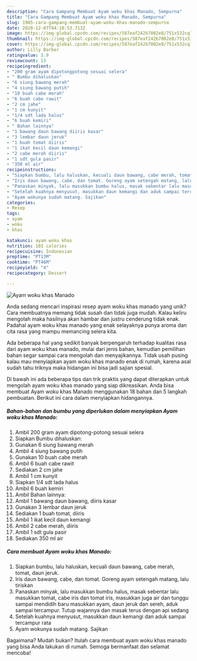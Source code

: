 ```yaml
---
description: "Cara Gampang Membuat Ayam woku khas Manado, Sempurna"
title: "Cara Gampang Membuat Ayam woku khas Manado, Sempurna"
slug: 1905-cara-gampang-membuat-ayam-woku-khas-manado-sempurna
date: 2020-12-07T04:10:53.713Z
image: https://img-global.cpcdn.com/recipes/587eaf242b7002e8/751x532cq70/ayam-woku-khas-manado-foto-resep-utama.jpg
thumbnail: https://img-global.cpcdn.com/recipes/587eaf242b7002e8/751x532cq70/ayam-woku-khas-manado-foto-resep-utama.jpg
cover: https://img-global.cpcdn.com/recipes/587eaf242b7002e8/751x532cq70/ayam-woku-khas-manado-foto-resep-utama.jpg
author: Lilly Barber
ratingvalue: 3.9
reviewcount: 13
recipeingredient:
- "200 gram ayam dipotongpotong sesuai selera"
- " Bumbu dihaluskan"
- "6 siung bawang merah"
- "4 siung bawang putih"
- "10 buah cabe merah"
- "6 buah cabe rawit"
- "2 cm jahe"
- "1 cm kunyit"
- "1/4 sdt lada halus"
- "6 buah kemiri"
- " Bahan lainnya"
- "1 bawang daun bawang diiris kasar"
- "3 lembar daun jeruk"
- "1 buah tomat diiris"
- "1 ikat kecil daun kemangi"
- "2 cabe merah diiris"
- "1 sdt gula pasir"
- "350 ml air"
recipeinstructions:
- "Siapkan bumbu, lalu haluskan, kecuali daun bawang, cabe merah, tomat, daun jeruk."
- "Iris daun bawang, cabe, dan tomat. Goreng ayam setengah matang, lalu tiriskan"
- "Panaskan minyak, lalu masukkan bumbu halus, masak sebentar lalu masukkan tomat, cabe iris dan tomat iris, masukkan juga air dan tunggu sampai mendidih baru masukkan ayam, daun jeruk dan sereh, aduk sampai tercampur. Tutup wajannya dan masak terus dengan api sedang"
- "Setelah kuahnya menyusut, masukkan daun kemangi dan aduk sampai tercampur rata"
- "Ayam wokunya sudah matang. Sajikan"
categories:
- Resep
tags:
- ayam
- woku
- khas

katakunci: ayam woku khas 
nutrition: 101 calories
recipecuisine: Indonesian
preptime: "PT13M"
cooktime: "PT46M"
recipeyield: "4"
recipecategory: Dessert

---
```



![Ayam woku khas Manado](https://img-global.cpcdn.com/recipes/587eaf242b7002e8/751x532cq70/ayam-woku-khas-manado-foto-resep-utama.jpg)

Anda sedang mencari inspirasi resep ayam woku khas manado yang unik? Cara membuatnya memang tidak susah dan tidak juga mudah. Kalau keliru mengolah maka hasilnya akan hambar dan justru cenderung tidak enak. Padahal ayam woku khas manado yang enak selayaknya punya aroma dan cita rasa yang mampu memancing selera kita.



Ada beberapa hal yang sedikit banyak berpengaruh terhadap kualitas rasa dari ayam woku khas manado, mulai dari jenis bahan, kemudian pemilihan bahan segar sampai cara mengolah dan menyajikannya. Tidak usah pusing kalau mau menyiapkan ayam woku khas manado enak di rumah, karena asal sudah tahu triknya maka hidangan ini bisa jadi sajian spesial.


Di bawah ini ada beberapa tips dan trik praktis yang dapat diterapkan untuk mengolah ayam woku khas manado yang siap dikreasikan. Anda bisa membuat Ayam woku khas Manado menggunakan 18 bahan dan 5 langkah pembuatan. Berikut ini cara dalam menyiapkan hidangannya.

<!--inarticleads1-->

##### Bahan-bahan dan bumbu yang diperlukan dalam menyiapkan Ayam woku khas Manado:

1. Ambil 200 gram ayam dipotong-potong sesuai selera
1. Siapkan  Bumbu dihaluskan:
1. Gunakan 6 siung bawang merah
1. Ambil 4 siung bawang putih
1. Gunakan 10 buah cabe merah
1. Ambil 6 buah cabe rawit
1. Sediakan 2 cm jahe
1. Ambil 1 cm kunyit
1. Siapkan 1/4 sdt lada halus
1. Ambil 6 buah kemiri
1. Ambil  Bahan lainnya:
1. Ambil 1 bawang daun bawang, diiris kasar
1. Gunakan 3 lembar daun jeruk
1. Sediakan 1 buah tomat, diiris
1. Ambil 1 ikat kecil daun kemangi
1. Ambil 2 cabe merah, diiris
1. Ambil 1 sdt gula pasir
1. Sediakan 350 ml air




<!--inarticleads2-->

##### Cara membuat Ayam woku khas Manado:

1. Siapkan bumbu, lalu haluskan, kecuali daun bawang, cabe merah, tomat, daun jeruk.
1. Iris daun bawang, cabe, dan tomat. Goreng ayam setengah matang, lalu tiriskan
1. Panaskan minyak, lalu masukkan bumbu halus, masak sebentar lalu masukkan tomat, cabe iris dan tomat iris, masukkan juga air dan tunggu sampai mendidih baru masukkan ayam, daun jeruk dan sereh, aduk sampai tercampur. Tutup wajannya dan masak terus dengan api sedang
1. Setelah kuahnya menyusut, masukkan daun kemangi dan aduk sampai tercampur rata
1. Ayam wokunya sudah matang. Sajikan




Bagaimana? Mudah bukan? Itulah cara membuat ayam woku khas manado yang bisa Anda lakukan di rumah. Semoga bermanfaat dan selamat mencoba!
